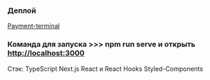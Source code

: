 ### Деплой

[Payment-terminal](https://payment-nextjs-sepia.vercel.app/)

### Команда для запуска >>> npm run serve и открыть [http://localhost:3000](http://localhost:3000)

Стэк:
TypeScript
Next.js
React и React Hooks
Styled-Components
